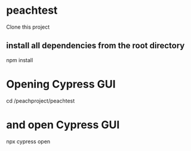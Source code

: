 # peachtest
Clone this project 
## install all dependencies from the root directory
npm install

# Opening Cypress GUI
cd /peachproject/peachtest
# and open Cypress GUI
npx cypress open
